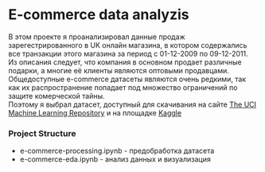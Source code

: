# E-commerce data analyzis

В этом проекте я проанализировал данные продаж зарегестрированного в UK онлайн магазина,
в котором содержались все транзакции этого магазина за период с 01-12-2009 по 09-12-2011.  
Из описания следует, что компания в основном продает различные подарки, а многие её клиенты являются оптовыми продавцами.  
Общедоступные e-commerce датасеты являются очень редкими, так как их распространение попадает под множество ограничений по защите комерческой тайны.  
Поэтому я выбрал датасет, доступный для скачивания на сайте [The UCI Machine Learning Repository](http://archive.ics.uci.edu/ml/index.php)
и на площадке [Kaggle](https://www.kaggle.com/datasets/carrie1/ecommerce-data)


### Project Structure
* e-commerce-processing.ipynb - предобработка датасета
* e-commerce-eda.ipynb - анализ данных и визуализация
